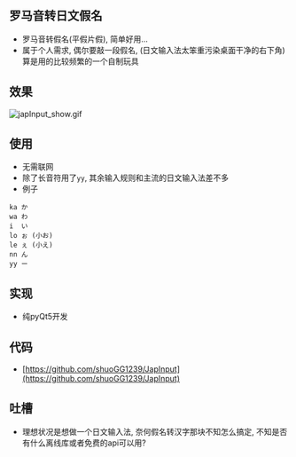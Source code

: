 ## 罗马音转日文假名
* 罗马音转假名(平假片假), 简单好用...
* 属于个人需求, 偶尔要敲一段假名, (日文输入法太笨重污染桌面干净的右下角) 算是用的比较频繁的一个自制玩具



## 效果

![japInput_show.gif](https://i.loli.net/2019/02/01/5c53efcfb4628.gif)



## 使用

* 无需联网
* 除了长音符用了`yy`, 其余输入规则和主流的日文输入法差不多
* 例子
```text
ka か
wa わ
i  い
lo ぉ (小お)
le ぇ (小え)
nn ん
yy ー
```



## 实现

* 纯pyQt5开发



## 代码

* [https://github.com/shuoGG1239/JapInput](https://github.com/shuoGG1239/JapInput)



## 吐槽

* 理想状况是想做一个日文输入法, 奈何假名转汉字那块不知怎么搞定, 不知是否有什么离线库或者免费的api可以用?